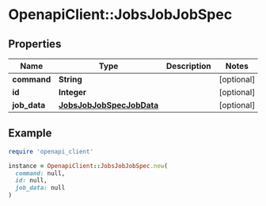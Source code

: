 # OpenapiClient::JobsJobJobSpec

## Properties

| Name | Type | Description | Notes |
| ---- | ---- | ----------- | ----- |
| **command** | **String** |  | [optional] |
| **id** | **Integer** |  | [optional] |
| **job_data** | [**JobsJobJobSpecJobData**](JobsJobJobSpecJobData.md) |  | [optional] |

## Example

```ruby
require 'openapi_client'

instance = OpenapiClient::JobsJobJobSpec.new(
  command: null,
  id: null,
  job_data: null
)
```

